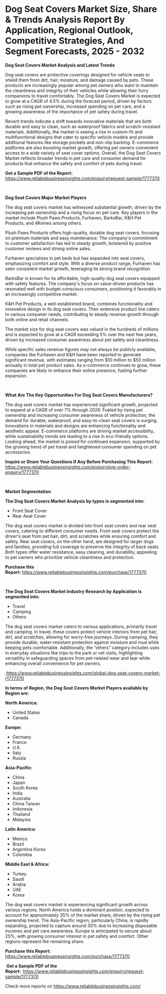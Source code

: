 <p><h1>Dog Seat Covers Market Size, Share & Trends Analysis Report By Application, Regional Outlook, Competitive Strategies, And Segment Forecasts, 2025 - 2032</h1></p><p><strong>Dog Seat Covers Market Analysis and Latest Trends</strong></p>
<p><p>Dog seat covers are protective coverings designed for vehicle seats to shield them from dirt, hair, moisture, and damage caused by pets. These products are increasingly popular among pet owners who want to maintain the cleanliness and integrity of their vehicles while allowing their furry companions to travel comfortably. The Dog Seat Covers Market is expected to grow at a CAGR of 4.5% during the forecast period, driven by factors such as rising pet ownership, increased spending on pet care, and a growing awareness of the importance of pet safety during travel.</p><p>Recent trends indicate a shift towards innovative materials that are both durable and easy to clean, such as waterproof fabrics and scratch-resistant materials. Additionally, the market is seeing a rise in custom-fit and multifunctional designs that cater to specific vehicle models and provide additional features like storage pockets and non-slip backing. E-commerce platforms are also boosting market growth, offering pet owners convenient access to a wide variety of seat cover options. Overall, the Dog Seat Covers Market reflects broader trends in pet care and consumer demand for products that enhance the safety and comfort of pets during travel.</p></p>
<p><strong>Get a Sample PDF of the Report:&nbsp;</strong> <a href="https://www.reliablebusinessinsights.com/enquiry/request-sample/1777370?utm_campaign=2094&utm_medium=2&utm_source=Github&utm_content=ia&utm_term=07022025&utm_id=dog-seat-covers">https://www.reliablebusinessinsights.com/enquiry/request-sample/1777370</a></p>
<p>&nbsp;</p>
<p><strong>Dog Seat Covers Major Market Players</strong></p>
<p><p>The dog seat covers market has witnessed substantial growth, driven by the increasing pet ownership and a rising focus on pet care. Key players in the market include Plush Paws Products, Furhaven, BarksBar, K&H Pet Products, and 4Knines among others.</p><p>Plush Paws Products offers high-quality, durable dog seat covers, focusing on premium materials and easy maintenance. The company's commitment to customer satisfaction has led to steady growth, bolstered by positive customer reviews and strong online sales. </p><p>Furhaven specializes in pet beds but has expanded into seat covers, emphasizing comfort and style. With a diverse product range, Furhaven has seen consistent market growth, leveraging its strong brand recognition.</p><p>BarksBar is known for its affordable, high-quality dog seat covers equipped with safety features. The company's focus on value-driven products has resonated well with budget-conscious consumers, positioning it favorably in an increasingly competitive market.</p><p>K&H Pet Products, a well-established brand, combines functionality and innovative design in its dog seat covers. Their extensive product line caters to various consumer needs, contributing to steady revenue growth through both online and retail channels.</p><p>The market size for dog seat covers was valued in the hundreds of millions and is expected to grow at a CAGR exceeding 5% over the next few years, driven by increased consumer awareness about pet safety and cleanliness.</p><p>While specific sales revenue figures may not always be publicly available, companies like Furhaven and K&H have been reported to generate significant revenue, with estimates ranging from $10 million to $50 million annually in total pet product sales. As e-commerce continues to grow, these companies are likely to enhance their online presence, fueling further expansion.</p></p>
<p>&nbsp;</p>
<p><strong>What Are The Key Opportunities For Dog Seat Covers Manufacturers?</strong></p>
<p><p>The dog seat covers market has experienced significant growth, projected to expand at a CAGR of over 7% through 2028. Fueled by rising pet ownership and increasing consumer awareness of vehicle protection, the demand for durable, waterproof, and easy-to-clean seat covers is surging. Innovations in materials and designs are enhancing functionality and aesthetic appeal. E-commerce platforms are driving market accessibility, while sustainability trends are leading to a rise in eco-friendly options. Looking ahead, the market is poised for continued expansion, supported by the growing trend of pet travel and heightened consumer spending on pet accessories.</p></p>
<p><strong>Inquire or Share Your Questions If Any Before Purchasing This Report:</strong> <a href="https://www.reliablebusinessinsights.com/enquiry/pre-order-enquiry/1777370?utm_campaign=2094&utm_medium=2&utm_source=Github&utm_content=ia&utm_term=07022025&utm_id=dog-seat-covers">https://www.reliablebusinessinsights.com/enquiry/pre-order-enquiry/1777370</a></p>
<p>&nbsp;</p>
<p><strong>Market Segmentation</strong></p>
<p><strong>The Dog Seat Covers Market Analysis by types is segmented into:</strong></p>
<p><ul><li>Front Seat Cover</li><li>Rear Aeat Cover</li></ul></p>
<p><p>The dog seat covers market is divided into front seat covers and rear seat covers, catering to different consumer needs. Front seat covers protect the driver's seat from pet hair, dirt, and scratches while ensuring comfort and safety. Rear seat covers, on the other hand, are designed for larger dogs and families, providing full coverage to preserve the integrity of back seats. Both types offer water resistance, easy cleaning, and durability, appealing to pet owners who prioritize vehicle cleanliness and protection.</p></p>
<p><strong>Purchase this Report:&nbsp;</strong><a href="https://www.reliablebusinessinsights.com/purchase/1777370?utm_campaign=2094&utm_medium=2&utm_source=Github&utm_content=ia&utm_term=07022025&utm_id=dog-seat-covers">https://www.reliablebusinessinsights.com/purchase/1777370</a></p>
<p>&nbsp;</p>
<p><strong>The Dog Seat Covers Market Industry Research by Application is segmented into:</strong></p>
<p><ul><li>Travel</li><li>Camping</li><li>Others</li></ul></p>
<p><p>The dog seat covers market caters to various applications, primarily travel and camping. In travel, these covers protect vehicle interiors from pet hair, dirt, and scratches, allowing for worry-free journeys. During camping, they provide durable, water-resistant protection against moisture and mud while keeping pets comfortable. Additionally, the “others” category includes uses in everyday situations like trips to the park or vet visits, highlighting versatility in safeguarding spaces from pet-related wear and tear while enhancing overall convenience for pet owners.</p></p>
<p><a href="https://www.reliablebusinessinsights.com/global-dog-seat-covers-market-r1777370?utm_campaign=2094&utm_medium=2&utm_source=Github&utm_content=ia&utm_term=07022025&utm_id=dog-seat-covers">&nbsp;https://www.reliablebusinessinsights.com/global-dog-seat-covers-market-r1777370</a></p>
<p><strong>In terms of Region, the Dog Seat Covers Market Players available by Region are:</strong></p>
<p>
    <p> <strong> North America: </strong>
        <ul>
            <li>United States</li>
            <li>Canada</li>
        </ul>
        </p> 
    <p> <strong> Europe: </strong>
        <ul>
            <li>Germany</li>
            <li>France</li>
            <li>U.K.</li>
            <li>Italy</li>
            <li>Russia</li>
        </ul>
        </p> 
    <p> <strong> Asia-Pacific: </strong>
        <ul>
            <li>China</li>
            <li>Japan</li>
            <li>South Korea</li>
            <li>India</li>
            <li>Australia</li>
            <li>China Taiwan</li>
            <li>Indonesia</li>
            <li>Thailand</li>
            <li>Malaysia</li>
        </ul>
        </p> 
    <p> <strong> Latin America: </strong>
        <ul>
            <li>Mexico</li>
            <li>Brazil</li>
            <li>Argentina Korea</li>
            <li>Colombia</li>
        </ul>
        </p> 
    <p> <strong> Middle East & Africa: </strong>
        <ul>
            <li>Turkey</li>
            <li>Saudi</li>
            <li>Arabia</li>
            <li>UAE</li>
            <li>Korea</li>
        </ul>
    </p>
    </p>
<p><p>The dog seat covers market is experiencing significant growth across various regions. North America holds a dominant position, expected to account for approximately 35% of the market share, driven by the rising pet ownership trend. The Asia-Pacific region, particularly China, is rapidly expanding, projected to capture around 30% due to increasing disposable incomes and pet care awareness. Europe is anticipated to secure about 25%, with growing consumer interest in pet safety and comfort. Other regions represent the remaining share.</p></p>
<p><strong>Purchase this Report: </strong><a href="https://www.reliablebusinessinsights.com/purchase/1777370?utm_campaign=2094&utm_medium=2&utm_source=Github&utm_content=ia&utm_term=07022025&utm_id=dog-seat-covers">https://www.reliablebusinessinsights.com/purchase/1777370</a></p>
<p>&nbsp;<strong>Get a Sample PDF of the Report:&nbsp;&nbsp;</strong><a href="https://www.reliablebusinessinsights.com/enquiry/request-sample/1777370?utm_campaign=2094&utm_medium=2&utm_source=Github&utm_content=ia&utm_term=07022025&utm_id=dog-seat-covers">https://www.reliablebusinessinsights.com/enquiry/request-sample/1777370</a></p>
<p><strong></strong></p>
<p>Check more reports on <a href="https://www.reliablebusinessinsights.com/?utm_campaign=2094&utm_medium=2&utm_source=Github&utm_content=ia&utm_term=07022025&utm_id=dog-seat-covers">https://www.reliablebusinessinsights.com/</a></p>